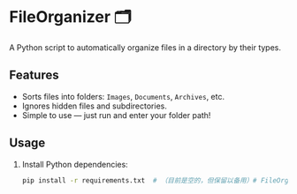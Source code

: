# FileOrganizer 🗂️  
   A Python script to automatically organize files in a directory by their types.  

   ## Features  
   - Sorts files into folders: `Images`, `Documents`, `Archives`, etc.  
   - Ignores hidden files and subdirectories.  
   - Simple to use — just run and enter your folder path!  

   ## Usage  
   1. Install Python dependencies:  
      ```bash
      pip install -r requirements.txt  # （目前是空的，但保留以备用）# FileOrganizer
